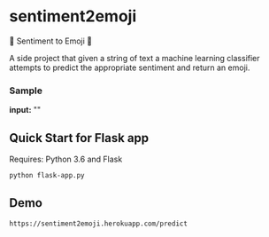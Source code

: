 # sentiment2emoji

🤩 Sentiment to Emoji 🤩

A side project that given a string of text a machine learning classifier attempts to predict the appropriate sentiment and return an emoji. 

### Sample

__input:__ ""


## Quick Start for Flask app

Requires: Python 3.6 and Flask 

```sh
python flask-app.py
```

## Demo

```
https://sentiment2emoji.herokuapp.com/predict
```
